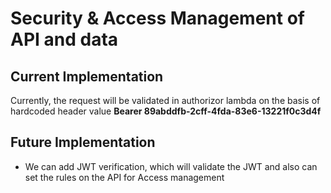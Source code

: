 # Security & Access Management of API and data

## Current Implementation

Currently, the request will be validated in authorizor lambda on the basis of hardcoded header value
**Bearer 89abddfb-2cff-4fda-83e6-13221f0c3d4f**

## Future Implementation

- We can add JWT verification, which will validate the JWT and also can set the rules on the API for Access management
